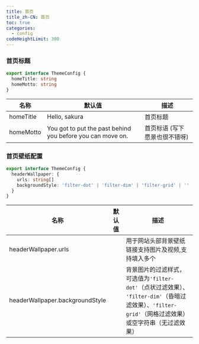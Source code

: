 ```yaml
---
title: 首页
title_zh-CN: 首页
toc: true
categories:
  - config
codeHeightLimit: 300
---
```


### 首页标题
```ts
export interface ThemeConfig {
  homeTitle: string
  homeMotto: string
}
```

| 名称 | 默认值 | 描述 |
| ---- | ---- | ---- |
| homeTitle  | Hello, sakura | 首页标题 |
| homeMotto  | You got to put the past behind you before you can move on. | 首页标语 (写下愿景也很不错呀) |

<SakuraBannerPG />

### 首页壁纸配置

```ts
export interface ThemeConfig {
  headerWallpaper: {
    urls: string[]
    backgroundStyle: 'filter-dot' | 'filter-dim' | 'filter-grid' | ''
  }
}
```

| 名称 | 默认值 | 描述 |
| ---- | ---- | ---- |
| headerWallpaper.urls | | 用于网站头部背景壁纸链接支持图片及视频,支持填入多个 |
| headerWallpaper.backgroundStyle | | 背景图片的过滤样式，可选值为`'filter-dot'`（点状过滤效果）、<br class="<md:hidden" />`'filter-dim'`（昏暗过滤效果）、`'filter-grid'`（网格过滤效果）<br class="<md:hidden" /> 或空字符串（无过滤效果） |
